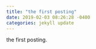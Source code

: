 ```yaml
---
title: "the first posting"
date: 2019-02-03 08:26:28 -0400
categories: jekyll update
---
```

the first posting.
